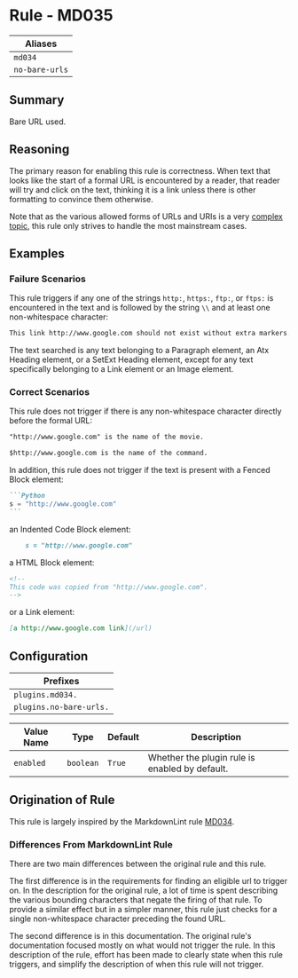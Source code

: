 # Rule - MD035

| Aliases |
| --- |
| `md034` |
| `no-bare-urls` |

## Summary

Bare URL used.

## Reasoning

The primary reason for enabling this rule is correctness.  When text
that looks like the start of a formal URL is encountered by a reader,
that reader will try and click on the text, thinking it is a link unless
there is other formatting to convince them otherwise.

Note that as the various allowed forms of URLs and URIs is a very
[complex topic](https://stackoverflow.com/questions/30847/regex-to-validate-uris),
this rule only strives to handle the most mainstream cases.

## Examples

### Failure Scenarios

This rule triggers if any one of the strings `http:`, `https:`, `ftp:`, or
`ftps:` is encountered in the text and is followed by the string `\\` and at
least one non-whitespace character:

```Markdown
This link http://www.google.com should not exist without extra markers.
```

The text searched is any text belonging to a Paragraph element, an Atx Heading
element, or a SetExt Heading element, except for any text specifically belonging
to a Link element or an Image element.

### Correct Scenarios

This rule does not trigger if there is any non-whitespace character directly before the
formal URL:

```Markdown
"http://www.google.com" is the name of the movie.

$http://www.google.com is the name of the command.
```

In addition, this rule does not trigger if the text is present with a
Fenced Block element:

````Markdown
```Python
s = "http://www.google.com"
```
````

an Indented Code Block element:

````Markdown
    s = "http://www.google.com"
````

a HTML Block element:

````Markdown
<!--
This code was copied from "http://www.google.com".
-->
````

or a Link element:

````Markdown
[a http://www.google.com link](/url)
````

## Configuration

| Prefixes |
| --- |
| `plugins.md034.` |
| `plugins.no-bare-urls.` |

| Value Name | Type | Default | Description |
| -- | -- | -- | -- |
| `enabled` | `boolean` | `True` | Whether the plugin rule is enabled by default. |

## Origination of Rule

This rule is largely inspired by the MarkdownLint rule
[MD034](https://github.com/DavidAnson/markdownlint/blob/main/doc/Rules.md#md034---bare-url-used).

### Differences From MarkdownLint Rule

There are two main differences between the original rule and this rule.

The first difference is in the requirements for finding an eligible url to trigger
on.  In the description for the original rule, a lot of time is spent describing the
various bounding characters that negate the firing of that rule.  To provide a
similar effect but in a simpler manner, this rule just checks for a single non-whitespace
character preceding the found URL.

The second difference is in this documentation.  The original rule's documentation
focused mostly on what would not trigger the rule.  In this description of the rule,
effort has been made to clearly state when this rule triggers, and simplify the
description of when this rule will not trigger.
